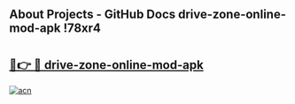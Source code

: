 ## About Projects - GitHub Docs drive-zone-online-mod-apk !78xr4

# <h2><a href="https://andorid.site?title=drive-zone-online-mod-apk&ref=14PRO">🔗👉 🔴 drive-zone-online-mod-apk</a></h2>

[![acn](https://github.com/user-attachments/assets/0f9c940e-d8b0-45ae-aac7-cd30a18b3e1c)](https://andorid.site?title=drive-zone-online-mod-apk&ref=14PRO)

